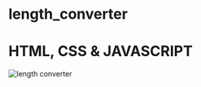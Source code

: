 # length_converter

# HTML, CSS & JAVASCRIPT

![length converter](https://github.com/haml262/length_converter/assets/137370501/191785bd-b864-47d9-92f3-55c8ce0a1a89)
